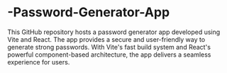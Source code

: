 # -Password-Generator-App
This GitHub repository hosts a password generator app developed using Vite and React. The app provides a secure and user-friendly way to generate strong passwords. With Vite's fast build system and React's powerful component-based architecture, the app delivers a seamless experience for users.
